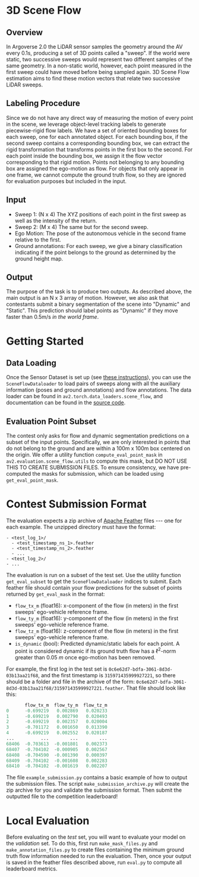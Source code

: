 # 3D Scene Flow

## Overview

In Argoverse 2.0 the LiDAR sensor samples the geometry around the AV every 0.1s, producing a set of 3D points called a "sweep". If the world were static, two successive sweeps would represent two different samples of the same geometry. In a non-static world, however, each point measured in the first sweep could have moved before being sampled again. 3D Scene Flow estimation aims to find these motion vectors that relate two successive LiDAR sweeps.

## Labeling Procedure

Since we do not have any direct way of measuring the motion of every point in the scene, we leverage object-level tracking labels to generate piecewise-rigid flow labels. We have a set of oriented bounding boxes for each sweep, one for each annotated object. For each bounding box, if the second sweep contains a corresponding bounding box, we can extract the rigid transformation that transforms points in the first box to the second. For each point inside the bounding box, we assign it the flow vector corresponding to that rigid motion. Points not belonging to any bounding box are assigned the ego-motion as flow. For objects that only appear in one frame, we cannot compute the ground truth flow, so they are ignored for evaluation purposes but included in the input.

## Input

- Sweep 1: (N x 4) The XYZ positions of each point in the first sweep as well as the intensity of the return.
- Sweep 2: (M x 4) The same but for the second sweep.
- Ego Motion: The pose of the autonomous vehicle in the second frame relative to the first.
- Ground annotations: For each sweep, we give a binary classification indicating if the point belongs to the ground as determined by the ground height map.

## Output

The purpose of the task is to produce two outputs. As described above, the main output is an N x 3 array of motion. However, we also ask that contestants submit a binary segmentation of the scene into "Dynamic" and "Static". This prediction should label points as "Dynamic" if they move faster than 0.5m/s *in the world frame*.

# Getting Started

## Data Loading

Once the Sensor Dataset is set up (see [these instructions](https://github.com/argoverse/av2-api/blob/main/src/av2/datasets/sensor/README.md)), you can use the `SceneFlowDataloader` to load pairs of sweeps along with all the auxiliary information (poses and ground annotations) and flow annotations. The data loader can be found in `av2.torch.data_loaders.scene_flow`, and documentation can be found in the [source code](https://github.com/argoverse/av2-api/blob/main/src/av2/torch/data_loaders/scene_flow.py).

## Evaluation Point Subset

The contest only asks for flow and dynamic segmentation predictions on a subset of the input points. Specifically, we are only interested in points that do not belong to the ground and are within a 100m x 100m box centered on the origin. We offer a utility function `compute_eval_point_mask` in `av2.evaluation.scene_flow.utils` to compute this mask, but DO NOT USE THIS TO CREATE SUBMISSION FILES. To ensure consistency, we have pre-computed the masks for submission, which can be loaded using `get_eval_point_mask`.


# Contest Submission Format

The evaluation expects a zip archive of [Apache Feather](https://arrow.apache.org/docs/python/feather.html) files --- one for each example. The unzipped directory must have the format:

```terminal
- <test_log_1>/
  - <test_timestamp_ns_1>.feather
  - <test_timestamp_ns_2>.feather
  - ...
- <test_log_2>/
- ...
```

The evaluation is run on a subset of the test set. Use the utility function `get_eval_subset` to get the `SceneFlowDataloader` indices to submit. Each feather file should contain your flow predictions for the subset of points returned by `get_eval_mask` in the format:

- `flow_tx_m` (float16): x-component of the flow (in meters) in the first sweeps' ego-vehicle reference frame.
- `flow_ty_m` (float16): y-component of the flow (in meters) in the first sweeps' ego-vehicle reference frame.
- `flow_tz_m` (float16): z-component of the flow (in meters) in the first sweeps' ego-vehicle reference frame.
- `is_dynamic` (bool): Predicted dynamic/static labels for each point. A point is considered dynamic if its ground truth flow has a $\ell^2$-norm greater than $0.05 \textit{ m}$ once ego-motion has been removed.


For example, the first log in the test set is `0c6e62d7-bdfa-3061-8d3d-03b13aa21f68`, and the first timestamp is `315971435999927221`, so there should be a folder and file in the archive of the form: `0c6e62d7-bdfa-3061-8d3d-03b13aa21f68/315971435999927221.feather`. That file should look like this:
```python
       flow_tx_m  flow_ty_m  flow_tz_m
0      -0.699219   0.002869   0.020233
1      -0.699219   0.002790   0.020493
2      -0.699219   0.002357   0.020004
3      -0.701172   0.001650   0.013390
4      -0.699219   0.002552   0.020187
...          ...        ...        ...
68406  -0.703613  -0.001801   0.002373
68407  -0.704102  -0.000905   0.002567
68408  -0.704590  -0.001390   0.000397
68409  -0.704102  -0.001608   0.002283
68410  -0.704102  -0.001619   0.002207
```
The file `example_submission.py` contains a basic example of how to output the submission files. The script `make_submission_archive.py` will create the zip archive for you and validate the submission format. Then submit the outputted file to the competition leaderboard!

# Local Evaluation

Before evaluating on the _test_ set, you will want to evaluate your model on the _validation_ set. To do this, first run `make_mask_files.py` and `make_annotation_files.py` to create files containing the minimum ground truth flow information needed to run the evaluation. Then, once your output is saved in the feather files described above, run `eval.py` to compute all leaderboard metrics.
